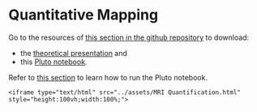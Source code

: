 # Quantitative Mapping

Go to the resources of [this section in the github repository](https://github.com/LIBREhub/MRI-processing-2023/tree/main/06-quantitative-mapping) to download:
* the [theoretical presentation](https://github.com/LIBREhub/MRI-processing-2023/raw/main/06-quantitative-mapping/06%20Quantitative%20Mapping.pptx) and
* this [Pluto notebook](https://github.com/LIBREhub/MRI-processing-2023/raw/main/06-quantitative-mapping/MRI%20Quantification.jl).

Refer to [this section](getting-started.md) to learn how to run the Pluto notebook.

```@raw html
<iframe type="text/html" src="../assets/MRI Quantification.html" style="height:100vh;width:100%;">
```
